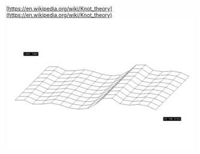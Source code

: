 [https://en.wikipedia.org/wiki/Knot_theory](https://en.wikipedia.org/wiki/Knot_theory)
![](img/terrain.png)

